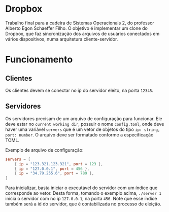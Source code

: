 # Dropbox

Trabalho final para a cadeira de Sistemas Operacionais 2, do professor Alberto Egon Schaeffer Filho.
O objetivo é implementar um clone do Dropbox, que faz sincronização dos arquivos de usuários conectados em vários dispositivos, numa arquitetura cliente-servidor.

# Funcionamento

## Clientes

Os clientes devem se conectar no ip do servidor eleito, na porta `12345`.

## Servidores

Os servidores precisam de um arquivo de configuração para funcionar. Ele deve estar no `current working dir`, possuir o nome `config.toml`, onde deve haver uma variável `servers` que é um vetor de objetos do tipo `ip: string, port: number`. O arquivo deve ser formatado conforme a especificação TOML.

Exemplo de arquivo de configuração:

```toml
servers = [
    { ip = "123.321.123.321", port = 123 },
    { ip = "127.0.0.1", port = 456 },
    { ip = "34.79.255.6", port = 789 },
]
```

Para inicializar, basta iniciar o executável do servidor com um índice que corresponde ao vetor. Desta forma, tomando o exemplo acima, `./server 1` inicia o servidor com no ip `127.0.0.1`, na porta `456`. Note que esse índice também será a id do servidor, que é contabilizada no processo de eleição. 